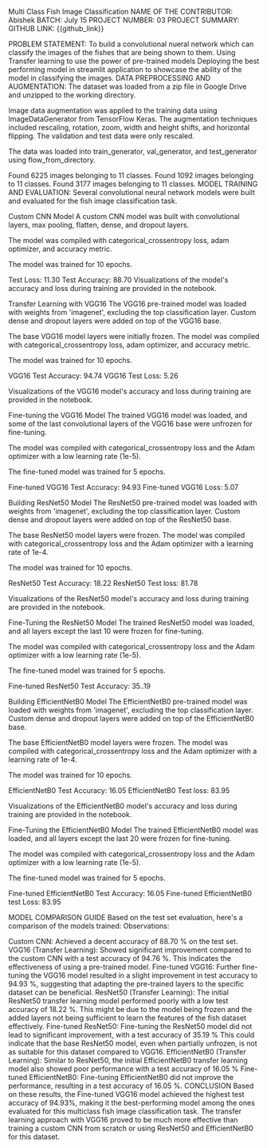 Multi Class Fish Image Classification
NAME OF THE CONTRIBUTOR: Abishek
BATCH: July 15
PROJECT NUMBER: 03
PROJECT SUMMARY:
GITHUB LINK:
{{github_link}}

PROBLEM STATEMENT:
To build a convolutional nueral network which can classify the images of the fishes that are being shown to them.
Using Transfer learning to use the power of pre-trained models
Deploying the best performing model in streamlit application to showcase the ability of the model in classifying the images.
DATA PREPROCESSING AND AUGMENTATION:
The dataset was loaded from a zip file in Google Drive and unzipped to the working directory.

Image data augmentation was applied to the training data using ImageDataGenerator from TensorFlow Keras. The augmentation techniques included rescaling, rotation, zoom, width and height shifts, and horizontal flipping. The validation and test data were only rescaled.

The data was loaded into train_generator, val_generator, and test_generator using flow_from_directory.

Found 6225 images belonging to 11 classes.
Found 1092 images belonging to 11 classes.
Found 3177 images belonging to 11 classes.
MODEL TRAINING AND EVALUATION:
Several convolutional neural network models were built and evaluated for the fish image classification task.

Custom CNN Model
A custom CNN model was built with convolutional layers, max pooling, flatten, dense, and dropout layers.

The model was compiled with categorical_crossentropy loss, adam optimizer, and accuracy metric.

The model was trained for 10 epochs.

Test Loss: 11.30
Test Accuracy: 88.70
Visualizations of the model's accuracy and loss during training are provided in the notebook.

Transfer Learning with VGG16
The VGG16 pre-trained model was loaded with weights from 'imagenet', excluding the top classification layer. Custom dense and dropout layers were added on top of the VGG16 base.

The base VGG16 model layers were initially frozen. The model was compiled with categorical_crossentropy loss, adam optimizer, and accuracy metric.

The model was trained for 10 epochs.

VGG16 Test Accuracy: 94.74 VGG16 Test Loss: 5.26

Visualizations of the VGG16 model's accuracy and loss during training are provided in the notebook.

Fine-tuning the VGG16 Model
The trained VGG16 model was loaded, and some of the last convolutional layers of the VGG16 base were unfrozen for fine-tuning.

The model was compiled with categorical_crossentropy loss and the Adam optimizer with a low learning rate (1e-5).

The fine-tuned model was trained for 5 epochs.

Fine-tuned VGG16 Test Accuracy: 94.93 Fine-tuned VGG16 Loss: 5.07

Building ResNet50 Model
The ResNet50 pre-trained model was loaded with weights from 'imagenet', excluding the top classification layer. Custom dense and dropout layers were added on top of the ResNet50 base.

The base ResNet50 model layers were frozen. The model was compiled with categorical_crossentropy loss and the Adam optimizer with a learning rate of 1e-4.

The model was trained for 10 epochs.

ResNet50 Test Accuracy: 18.22 ResNet50 Test loss: 81.78

Visualizations of the ResNet50 model's accuracy and loss during training are provided in the notebook.

Fine-Tuning the ResNet50 Model
The trained ResNet50 model was loaded, and all layers except the last 10 were frozen for fine-tuning.

The model was compiled with categorical_crossentropy loss and the Adam optimizer with a low learning rate (1e-5).

The fine-tuned model was trained for 5 epochs.

Fine-tuned ResNet50 Test Accuracy: 35..19

Building EfficientNetB0 Model
The EfficientNetB0 pre-trained model was loaded with weights from 'imagenet', excluding the top classification layer. Custom dense and dropout layers were added on top of the EfficientNetB0 base.

The base EfficientNetB0 model layers were frozen. The model was compiled with categorical_crossentropy loss and the Adam optimizer with a learning rate of 1e-4.

The model was trained for 10 epochs.

EfficientNetB0 Test Accuracy: 16.05 EfficientNetB0 Test loss: 83.95

Visualizations of the EfficientNetB0 model's accuracy and loss during training are provided in the notebook.

Fine-Tuning the EfficientNetB0 Model
The trained EfficientNetB0 model was loaded, and all layers except the last 20 were frozen for fine-tuning.

The model was compiled with categorical_crossentropy loss and the Adam optimizer with a low learning rate (1e-5).

The fine-tuned model was trained for 5 epochs.

Fine-tuned EfficientNetB0 Test Accuracy: 16.05 Fine-tuned EfficientNetB0 test Loss: 83.95

MODEL COMPARISON GUIDE
Based on the test set evaluation, here's a comparison of the models trained:
Observations:

Custom CNN: Achieved a decent accuracy of 88.70 % on the test set.
VGG16 (Transfer Learning): Showed significant improvement compared to the custom CNN with a test accuracy of 94.76 %. This indicates the effectiveness of using a pre-trained model.
Fine-tuned VGG16: Further fine-tuning the VGG16 model resulted in a slight improvement in test accuracy to 94.93 %, suggesting that adapting the pre-trained layers to the specific dataset can be beneficial.
ResNet50 (Transfer Learning): The initial ResNet50 transfer learning model performed poorly with a low test accuracy of 18.22 %. This might be due to the model being frozen and the added layers not being sufficient to learn the features of the fish dataset effectively.
Fine-tuned ResNet50: Fine-tuning the ResNet50 model did not lead to significant improvement, with a test accuracy of 35.19 % This could indicate that the base ResNet50 model, even when partially unfrozen, is not as suitable for this dataset compared to VGG16.
EfficientNetB0 (Transfer Learning): Similar to ResNet50, the initial EfficientNetB0 transfer learning model also showed poor performance with a test accuracy of 16.05 %
Fine-tuned EfficientNetB0: Fine-tuning EfficientNetB0 did not improve the performance, resulting in a test accuracy of 16.05 %.
CONCLUSION
Based on these results, the Fine-tuned VGG16 model achieved the highest test accuracy of 94.93%, making it the best-performing model among the ones evaluated for this multiclass fish image classification task. The transfer learning approach with VGG16 proved to be much more effective than training a custom CNN from scratch or using ResNet50 and EfficientNetB0 for this dataset.

